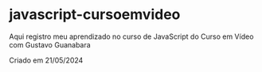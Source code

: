 # javascript-cursoemvideo
 Aqui registro meu aprendizado no curso de JavaScript do Curso em Vídeo com Gustavo Guanabara

 Criado em 21/05/2024